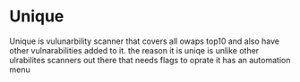 # Unique
Unique is vulunarbility scanner that covers all owaps top10 and also have other vulnarabilities added to it. the reason it is uniqe is unlike other ulrabilites scanners out there that needs flags to oprate it has an automation menu
